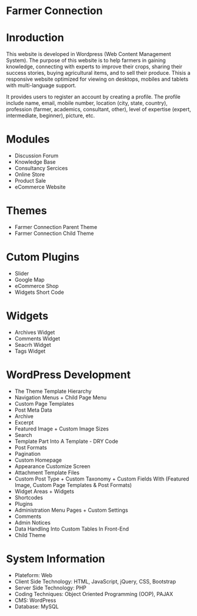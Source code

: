 # Farmer Connection
# Inroduction
This website is developed in Wordpress (Web Content Management System). The purpose of this website is to help farmers in gaining knowledge, connecting with experts to improve their crops, sharing their success stories, buying agricultural items, and to sell their produce. Thisis a responsive website optimized for viewing on desktops, mobiles and tablets with multi-language support.

It provides users to register an account by creating a profile. 
The profile include name, email, mobile number, location (city, state, country), profession (farmer, academics, consultant, other), level of expertise (expert, intermediate, beginner), picture, etc. 

# Modules
- Discussion Forum
- Knowledge Base
- Consultancy Sercices
- Online Store
- Product Sale
- eCommerce Website

# Themes
- Farmer Connection Parent Theme
- Farmer Connection Child Theme

# Cutom Plugins
- Slider
- Google Map
- eCommerce Shop
- Widgets Short Code

# Widgets
- Archives Widget
- Comments Widget
- Seacrh Widget
- Tags Widget

# WordPress Development
- The Theme Template Hierarchy
- Navigation Menus + Child Page Menu
- Custom Page Templates
- Post Meta Data
- Archive
- Excerpt
- Featured Image + Custom Image Sizes
- Search
- Template Part Into A Template - DRY Code
- Post Formats
- Pagination
- Custom Homepage
- Appearance Customize Screen
- Attachment Template Files
- Custom Post Type + Custom Taxonomy + Custom Fields With (Featured Image, Custom Page Templates & Post Formats)
- Widget Areas + Widgets
- Shortcodes 
- Plugins
- Administration Menu Pages + Custom Settings
- Comments
- Admin Notices
- Data Handling Into Custom Tables In Front-End
- Child Theme

# System Information
- Plateform: Web
- Client Side Technology: HTML, JavaScript, jQuery, CSS, Bootstrap
- Server Side Technology: PHP
- Coding Techniques: Object Oriented Programming (OOP), PAJAX
- CMS: WordPress
- Database: MySQL
